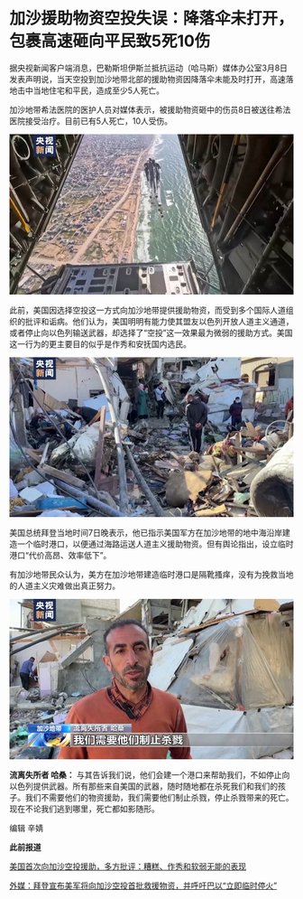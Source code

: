 # 加沙援助物资空投失误：降落伞未打开，包裹高速砸向平民致5死10伤

据央视新闻客户端消息，巴勒斯坦伊斯兰抵抗运动（哈马斯）媒体办公室3月8日发表声明说，当天空投到加沙地带北部的援助物资因降落伞未能及时打开，高速落地击中当地住宅和平民，造成至少5人死亡。

加沙地带希法医院的医护人员对媒体表示，被援助物资砸中的伤员8日被送往希法医院接受治疗。目前已有5人死亡，10人受伤。

![94561c96945a9e704a1767ad90d43c48.jpg](https://raw.githubusercontent.com/qqhsx/qqnews_image/main/2024/03/09/加沙援助物资空投失误：降落伞未打开，包裹高速砸向平民致5死10伤/94561c96945a9e704a1767ad90d43c48.jpg)

此前，美国因选择空投这一方式向加沙地带提供援助物资，而受到多个国际人道组织的批评和诟病。他们认为，美国明明有能力使其盟友以色列开放人道主义通道，或者停止向以色列输送武器，却选择了“空投”这一效果最为微弱的援助方式。美国这一行为的更主要目的似乎是作秀和安抚国内选民。

![82ed438989e8e7520036cee82476a08a.jpg](https://raw.githubusercontent.com/qqhsx/qqnews_image/main/2024/03/09/加沙援助物资空投失误：降落伞未打开，包裹高速砸向平民致5死10伤/82ed438989e8e7520036cee82476a08a.jpg)

美国总统拜登当地时间7日晚表示，他已指示美国军方在加沙地带的地中海沿岸建造一个临时港口，以便通过海路运送人道主义援助物资。但有舆论指出，设立临时港口“代价高昂、效率低下”。

有加沙地带民众认为，美方在加沙地带建造临时港口是隔靴搔痒，没有为挽救当地的人道主义灾难做出真正努力。

![3155b42ab3b20b63c24da690dd9c8b46.jpg](https://raw.githubusercontent.com/qqhsx/qqnews_image/main/2024/03/09/加沙援助物资空投失误：降落伞未打开，包裹高速砸向平民致5死10伤/3155b42ab3b20b63c24da690dd9c8b46.jpg)

**流离失所者 哈桑：**
与其告诉我们说，他们会建一个港口来帮助我们，不如停止向以色列提供武器。所有那些来自美国的武器，随时随地都在杀死我们和我们的孩子。我们不需要他们的物资援助，我们需要他们制止杀戮，停止杀戮带来的死亡。现在不论我们逃到哪里，死亡都如影随形。

编辑 辛婧

**此前报道**

[美国首次向加沙空投援助，多方批评：糟糕、作秀和软弱无能的表现](https://news.qq.com/rain/a/20240303A03LD400)

[外媒：拜登宣布美军将向加沙空投首批救援物资，并呼吁巴以“立即临时停火”](https://news.qq.com/rain/a/20240302A014FE00)

